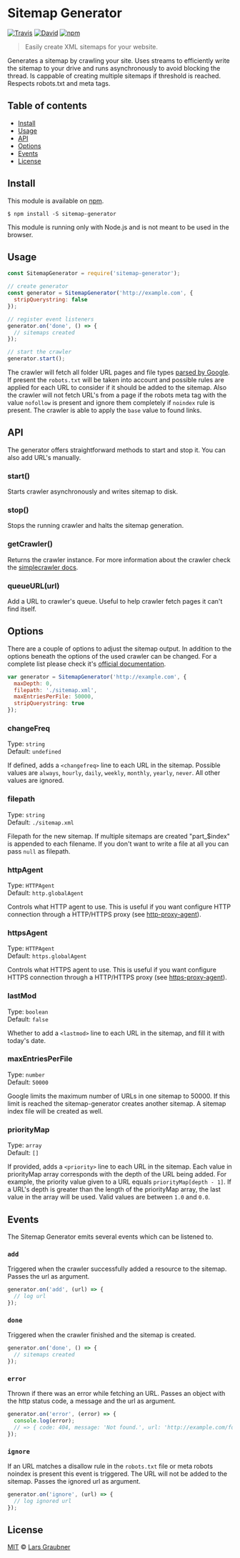 # Sitemap Generator

[![Travis](https://img.shields.io/travis/lgraubner/sitemap-generator.svg)](https://travis-ci.org/lgraubner/sitemap-generator) [![David](https://img.shields.io/david/lgraubner/sitemap-generator.svg)](https://david-dm.org/lgraubner/sitemap-generator) [![npm](https://img.shields.io/npm/v/sitemap-generator.svg)](https://www.npmjs.com/package/sitemap-generator)

> Easily create XML sitemaps for your website.

Generates a sitemap by crawling your site. Uses streams to efficiently write the sitemap to your drive and runs asynchronously to avoid blocking the thread. Is cappable of creating multiple sitemaps if threshold is reached. Respects robots.txt and meta tags.

## Table of contents

- [Install](#install)
- [Usage](#usage)
- [API](#api)
- [Options](#options)
- [Events](#events)
- [License](#license)

## Install

This module is available on [npm](https://www.npmjs.com/).

```
$ npm install -S sitemap-generator
```

This module is running only with Node.js and is not meant to be used in the browser.

## Usage

```JavaScript
const SitemapGenerator = require('sitemap-generator');

// create generator
const generator = SitemapGenerator('http://example.com', {
  stripQuerystring: false
});

// register event listeners
generator.on('done', () => {
  // sitemaps created
});

// start the crawler
generator.start();
```

The crawler will fetch all folder URL pages and file types [parsed by Google](https://support.google.com/webmasters/answer/35287?hl=en). If present the `robots.txt` will be taken into account and possible rules are applied for each URL to consider if it should be added to the sitemap. Also the crawler will not fetch URL's from a page if the robots meta tag with the value `nofollow` is present and ignore them completely if `noindex` rule is present. The crawler is able to apply the `base` value to found links.

## API

The generator offers straightforward methods to start and stop it. You can also add URL's manually.

### start()

Starts crawler asynchronously and writes sitemap to disk.

### stop()

Stops the running crawler and halts the sitemap generation.

### getCrawler()

Returns the crawler instance. For more information about the crawler check the [simplecrawler docs](https://github.com/simplecrawler/simplecrawler#readme).

### queueURL(url)

Add a URL to crawler's queue. Useful to help crawler fetch pages it can't find itself.

## Options

There are a couple of options to adjust the sitemap output. In addition to the options beneath the options of the used crawler can be changed. For a complete list please check it's [official documentation](https://github.com/simplecrawler/simplecrawler#configuration).

```JavaScript
var generator = SitemapGenerator('http://example.com', {
  maxDepth: 0,
  filepath: './sitemap.xml',
  maxEntriesPerFile: 50000,
  stripQuerystring: true
});
```

### changeFreq

Type: `string`  
Default: `undefined`

If defined, adds a `<changefreq>` line to each URL in the sitemap. Possible values are `always`, `hourly`, `daily`, `weekly`, `monthly`, `yearly`, `never`. All other values are ignored.

### filepath

Type: `string`  
Default: `./sitemap.xml`

Filepath for the new sitemap. If multiple sitemaps are created "part_$index" is appended to each filename. If you don't want to write a file at all you can pass `null` as filepath.

### httpAgent

Type: `HTTPAgent`  
Default: `http.globalAgent`

Controls what HTTP agent to use. This is useful if you want configure HTTP connection through a HTTP/HTTPS proxy (see [http-proxy-agent](https://www.npmjs.com/package/http-proxy-agent)).

### httpsAgent

Type: `HTTPAgent`  
Default: `https.globalAgent`

Controls what HTTPS agent to use. This is useful if you want configure HTTPS connection through a HTTP/HTTPS proxy (see [https-proxy-agent](https://www.npmjs.com/package/https-proxy-agent)).

### lastMod

Type: `boolean`  
Default: `false`

Whether to add a `<lastmod>` line to each URL in the sitemap, and fill it with today's date.

### maxEntriesPerFile

Type: `number`  
Default: `50000`

Google limits the maximum number of URLs in one sitemap to 50000. If this limit is reached the sitemap-generator creates another sitemap. A sitemap index file will be created as well.

### priorityMap

Type: `array`  
Default: `[]`

If provided, adds a `<priority>` line to each URL in the sitemap. Each value in priorityMap array corresponds with the depth of the URL being added. For example, the priority value given to a URL equals `priorityMap[depth - 1]`. If a URL's depth is greater than the length of the priorityMap array, the last value in the array will be used. Valid values are between `1.0` and `0.0`.

## Events

The Sitemap Generator emits several events which can be listened to.

### `add`

Triggered when the crawler successfully added a resource to the sitemap. Passes the url as argument.

```JavaScript
generator.on('add', (url) => {
  // log url
});
```

### `done`

Triggered when the crawler finished and the sitemap is created.

```JavaScript
generator.on('done', () => {
  // sitemaps created
});
```

### `error`

Thrown if there was an error while fetching an URL. Passes an object with the http status code, a message and the url as argument.

```JavaScript
generator.on('error', (error) => {
  console.log(error);
  // => { code: 404, message: 'Not found.', url: 'http://example.com/foo' }
});
```

### `ignore`

If an URL matches a disallow rule in the `robots.txt` file or meta robots noindex is present this event is triggered. The URL will not be added to the sitemap. Passes the ignored url as argument.

```JavaScript
generator.on('ignore', (url) => {
  // log ignored url
});
```

## License

[MIT](https://github.com/lgraubner/sitemap-generator/blob/master/LICENSE) © [Lars Graubner](https://larsgraubner.com)
